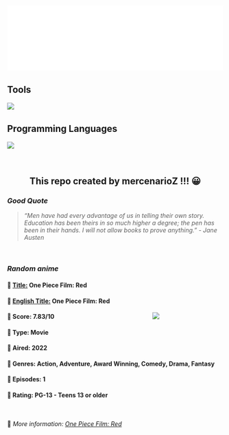 
<img src="svg/nai.svg" />

<p>
  <h2>Tools</h2>
  <a href="https://skillicons.dev">
    <img src="https://skillicons.dev/icons?i=git,bash,vim,ubuntu,tensorflow,pytorch,docker,raspberrypi" />
  </a>

  <br />

  <h2>Programming Languages</h2>

  <a href="https://skillicons.dev">
    <img src="https://skillicons.dev/icons?i=python,c,cpp" />
  </a>
</p>

<br />

<h2 align="center">This repo created by mercenarioZ !!! 😀</h2>
<h3><i>Good Quote</i></h3>

<blockquote>
<i>
“Men have had every advantage of us in telling their own story. Education has been theirs in so much higher a degree; the pen has been in their hands. I will not allow books to prove anything.” - Jane Austen
</i>
</blockquote>

<br />

<h3><i>Random anime</i></h3>

<h4>
  <strong>🥭 <u>Title:</u></strong> One Piece Film: Red
</h4>

<h4>🌿 <u>English Title:</u> One Piece Film: Red</h4>

<img align="right" width="165" src=https://cdn.myanimelist.net/images/anime/1668/125323.jpg />

<h4>🌱 Score: 7.83/10</h4>

<h4>🌲 Type: Movie</h4>

<h4>🌴 Aired: 2022</h4>

<h4>🌵 Genres: Action, Adventure, Award Winning, Comedy, Drama, Fantasy</h4>

<h4>🥑 Episodes: 1</h4>

<h4>🍏 Rating: PG-13 - Teens 13 or older</h4>

<br />

🍂 *More information: [One Piece Film: Red](https://myanimelist.net/anime/50410/One_Piece_Film__Red)*
    